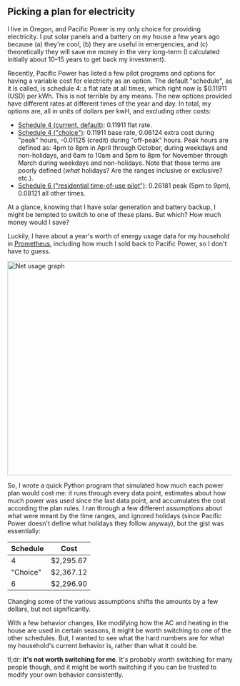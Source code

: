 ## Picking a plan for electricity

I live in Oregon, and Pacific Power is my only choice for providing electricity.
I put solar panels and a battery on my house a few years ago because (a) they're cool,
(b) they are useful in emergencies, and (c) theoretically they will save me money in the very long-term
(I calculated initially about 10–15 years to get back my investment).

Recently, Pacific Power has listed a few pilot programs and options for having a variable cost for electricity as an option.
The default "schedule", as it is called, is schedule 4: a flat rate at all times, which right now is
$0.11911 (USD) per kWh. This is not terrible by any means.
The new options provided have different rates at different times of the year and day.
In total, my options are, all in units of dollars per kwH, and excluding other costs:

- [Schedule 4 (current, default)](https://www.pacificpower.net/content/dam/pcorp/documents/en/pacificpower/rates-regulation/oregon/tariffs/Oregon_Price_Summary.pdf): 0.11911 flat rate.
- [Schedule 4 ("choice")](https://www.pacificpower.net/savings-energy-choices/time-of-use.html): 0.11911 base rate, 0.06124 extra cost during "peak" hours, -0.01125 (credit) during "off-peak" hours. Peak hours are defined as: 4pm to 8pm in April through October, during weekdays and non-holidays, and 6am to 10am and 5pm to 8pm for November through March during weekdays and non-holidays. Note that these terms are poorly defined (*what* holidays? Are the ranges inclusive or exclusive? etc.).
- [Schedule 6 ("residential time-of-use pilot")](https://www.pacificpower.net/savings-energy-choices/time-of-use.html): 0.26181 peak (5pm to 9pm), 0.08121 all other times.

At a glance, knowing that I have solar generation and battery backup, I might be tempted to switch to one of these plans.
But which? How much money would I save?

Luckily, I have about a year's worth of energy usage data for my household in [Prometheus](https://prometheus.io/),
including how much I sold back to Pacific Power, so I don't have to guess.

<img src="images/net-usage.png" width="640px" height="480px" alt="Net usage graph" />

So, I wrote a quick Python program that simulated how much each power plan would cost me: it runs through every data point, estimates about how much power was used since the last data point, and accumulates the cost according the plan rules.
I ran through a few different assumptions about what were meant by the time ranges, and ignored holidays (since Pacific Power doesn't define what holidays they follow anyway), but the gist was essentially:

<table>
    <thead>
        <tr>
            <th>Schedule</th>
            <th>Cost</th>
        </tr>
    </thead>
    <tbody>
        <tr>
            <td>4</td>
            <td>$2,295.67</td>
        </tr>
        <tr>
            <td>"Choice"</td>
            <td>$2,367.12</td>
        </tr>
        <tr>
            <td>6</td>
            <td>$2,296.90</td>
        </tr>
    </tbody>
</table>

Changing some of the various assumptions shifts the amounts by a few dollars, but not significantly.

With a few behavior changes, like modifying how the AC and heating in the house are used in certain seasons, it might be worth switching to one of the other schedules.
But, I wanted to see what the hard numbers are for what my household's current behavior is, rather than what it could be.

tl;dr: **it's not worth switching for me**. It's probably worth switching for many people though, and it might be worth switching if you can be trusted to modify your own behavior consistently.
